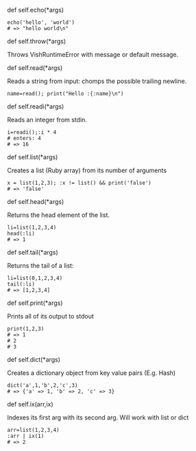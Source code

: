   def self.echo(*args)

```
echo('hello', 'world')
# => "hello world\n"
```


  def self.throw(*args)

Throws VishRuntimeError with message or default message.

  def self.read(*args)

Reads a string from input: chomps the possible trailing newline.

```
name=read(); print("Hello :{:name}\n")
```

  def self.readi(*args)

Reads an integer from stdin.

```
i=readi();:i * 4
# enters: 4
# => 16
```

  def self.list(*args)

Creates a list (Ruby array) from its number of arguments

```
x = list(1,2,3); :x != list() && print('false')
# => 'false'
```

  def self.head(*args)

Returns the head element of the list.

```
li=list(1,2,3,4)
head(:li)
# => 1
```

  def self.tail(*args)

Returns the tail of a list:

```
li=list(0,1,2,3,4)
tail(:li)
# => [1,2,3,4]
```

  def self.print(*args)

Prints all of its output to stdout

```
print(1,2,3)
# => 1
# 2
# 3
```

def self.dict(*args)

Creates a dictionary object from key value pairs (E.g. Hash)


```
dict('a',1,'b',2,'c',3)
# => {'a' => 1, 'b' => 2, 'c' => 3}
```

def self.ix(arr,ix)

Indexes its first arg with its second arg. Will work with list or dict

```
arr=list(1,2,3,4)
:arr | ix(1)
# => 2
```



